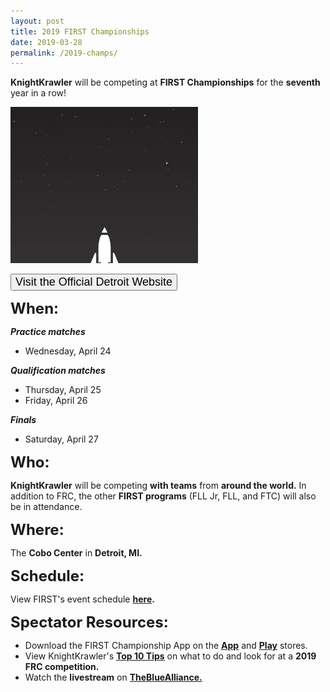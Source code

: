 ```yaml
---
layout: post
title: 2019 FIRST Championships
date: 2019-03-28
permalink: /2019-champs/
---
```

<p class="text-center"><b>KnightKrawler</b> will be competing at <b>FIRST Championships</b> for the <b>seventh</b> year in a row!</p>

<img src="/assets/images/FIRST-Launch.gif" class="center">

<a class="a:link" href="https://www.firstchampionship.org/detroit" target="_blank"><button type="button" class="linkbutton center"><font class="kk" size="4">Visit the Official Detroit Website</font></button></a>

<b><span class="maroon" style="font-size: 24px;">When:</span></b>
<br/>
<div class="row ml-5">
<div class="col">
  <i><b>Practice matches</b></i>
  <ul>
    <li>Wednesday, April 24</li>
  </ul>
</div>
<div class="col">
  <i><b>Qualification matches</b></i>
  <ul>
    <li>Thursday, April 25</li>
    <li>Friday, April 26</li>
  </ul>
</div>
<div class="col">
  <i><b>Finals</b></i>
  <ul>
    <li>Saturday, April 27</li>
  </ul>
</div>
</div>

<div class="pt-5">
<b><span class="maroon" style="font-size: 24px;">Who:</span></b>
<br/>
<div class="ml-5">
  <p><b>KnightKrawler</b> will be competing <b>with teams</b> from <b>around the world.</b> In addition to FRC, the other <b>FIRST programs</b> (FLL Jr, FLL, and FTC) will also be in attendance.</p>
</div>
</div>

<div class="pt-5">
<b><span class="maroon" style="font-size: 24px;">Where:</span></b>
<br/>
<div class="ml-5">
  <p>The <b>Cobo Center</b> in <b>Detroit, MI.</b></p>
</div>
</div>

<div class="pt-5">
<b><span class="maroon" style="font-size: 24px;">Schedule:</span></b>
<br/>
<div class="ml-5">
  <p>View FIRST's event schedule <b><a href="https://www.firstchampionship.org/schedule?field_program_tid%5B%5D=29&field_event_location_schedule_tid=32&field_time3_value%5Bvalue%5D%5Bdate%5D=&field_time3_value2%5Bvalue%5D%5Bdate%5D=&items_per_page=25" target="_blank">here</a>.</b></p>
</div>
</div>

<div class="pt-5">
<b><span class="maroon" style="font-size: 24px;">Spectator Resources:</span></b>
<br/>
<div class="ml-5">
  <ul>
    <li>Download the FIRST Championship App on the <b><u><a href="https://itunes.apple.com/us/app/id1099958883" target="_blank">App</a></u></b> and <b><u><a href="https://play.google.com/store/apps/details?id=com.guidebook.apps.firstchampionship.android" target="_blank">Play</a></u></b> stores.</li>
    <li>View KnightKrawler's <b><u><a href="/top10" target="_blank">Top 10 Tips</a></u></b> on what to do and look for at a <b>2019 FRC competition.</b></li>
    <li>Watch the <b>livestream</b> on <b><a href="https://www.thebluealliance.com/#events" target="_blank">TheBlueAlliance.</a></b></li>
  </ul>
</div>
</div>
